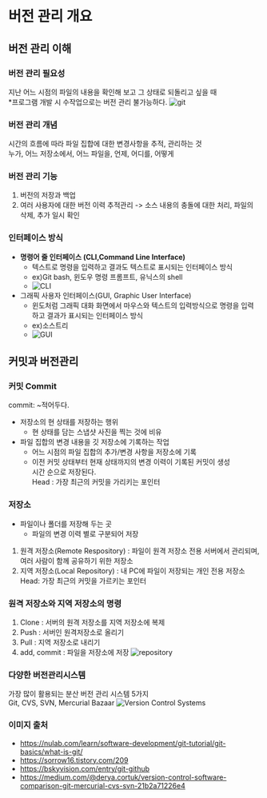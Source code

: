 # 버전 관리 개요
## 버전 관리 이해
### 버전 관리 필요성
지난 어느 시점의 파일의 내용을 확인해 보고 그 상태로 되돌리고 싶을 때<br>
*프로그램 개발 시 수작업으로는 버전 관리 불가능하다.
![git](https://nulab.com/static/eaefc72b89b48ad4a10240d4b14f4e4a/c1b63/01.png)

### 버전 관리 개념
시간의 흐름에 따라 파일 집합에 대한 변경사항을 추적, 관리하는 것<br>
누가, 어느 저장소에서, 어느 파일을, 언제, 어디를, 어떻게

### 버전 관리 기능
1. 버전의 저장과 백업
2. 여러 사용자에 대한 버전 이력 추적관리 -> 소스 내용의 충돌에 대한 처리, 파일의 삭제, 추가 일시 확인

### 인터페이스 방식
- **명령어 줄 인터페이스 (CLI,Command Line Interface)**
  - 텍스트로 명령을 입력하고 결과도 텍스트로 표시되는 인터페이스 방식
  - ex)Git bash, 윈도우 명령 프롬프트, 유닉스의 shell
  - ![CLI](https://img1.daumcdn.net/thumb/R1280x0/?scode=mtistory2&fname=https%3A%2F%2Fblog.kakaocdn.net%2Fdn%2FbDxNqT%2FbtrlbJx5wiN%2FJ4SKuUkn7QfgsFkOQXYN61%2Fimg.png)
- 그래픽 사용자 인터페이스(GUI, Graphic User Interface)
  - 윈도처럼 그래픽 대화 화면에서 마우스와 텍스트의 입력방식으로 명령을 입력하고 결과가 표시되는 인터페이스 방식
  - ex)소스트리
  - ![GUI](https://img1.daumcdn.net/thumb/R1280x0/?scode=mtistory2&fname=https%3A%2F%2Fblog.kakaocdn.net%2Fdn%2F9PVBK%2FbtrlfSufLcw%2F37m7YxfF7uYnJshYdXaQh0%2Fimg.png)

## 커밋과 버전관리
### 커밋 Commit
commit: ~적어두다.
- 저장소의 현 상태를 저장하는 행위
  - 현 상태를 담는 스냅샷 사진을 찍는 것에 비유
- 파일 집합의 변경 내용을 깃 저장소에 기록하는 작업
  - 어느 시점의 파일 집합의 추가/변경 사항을 저장소에 기록
  - 이전 커밋 상태부터 현재 상태까지의 변경 이력이 기록된 커밋이 생성<br>
시간 순으로 저장된다.<br>
Head : 가장 최근의 커밋을 가리키는 포인터
### 저장소
- 파일이나 폴더를 저장해 두는 곳
  - 파일의 변경 이력 별로 구분되어 저장
1. 원격 저장소(Remote Respository) : 파일이 원격 저장소 전용 서버에서 관리되며, 여러 사람이 함께 공유하기 위한 저장소
2. 지역 저장소(Local Repository) : 내 PC에 파일이 저장되는 개인 전용 저장소 <br>
Head: 가장 최근의 커밋을 가르키는 포인터
### 원격 저장소와 지역 저장소의 명령
1. Clone : 서버의 원격 저장소를 지역 저장소에 복제
2. Push : 서버인 원격저장소로 올리기
3. Pull : 지역 저장소로 내리기
4. add, commit : 파일을 저장소에 저장
![repository](https://img1.daumcdn.net/thumb/R1280x0/?scode=mtistory2&fname=https%3A%2F%2Fblog.kakaocdn.net%2Fdn%2FIvIEk%2FbtqLqldr3SS%2Fv5uRoJf7dm5aKtI2jxXOI0%2Fimg.png)
### 다양한 버전관리시스템
가장 많이 활용되는 분산 버전 관리 시스템 5가지 <br>
Git, CVS, SVN, Mercurial Bazaar
![Version Control Systems](https://miro.medium.com/v2/resize:fit:1100/format:webp/1*YCRvmmb9wbGAqKYVfJNyLw.png)
### 이미지 출처
- https://nulab.com/learn/software-development/git-tutorial/git-basics/what-is-git/
- https://sorrow16.tistory.com/209
- https://bskyvision.com/entry/git-github
- https://medium.com/@derya.cortuk/version-control-software-comparison-git-mercurial-cvs-svn-21b2a71226e4
